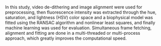 In this study, video de-dithering and image alignment were used for preprocessing, then fluorescence intensity was extracted through the hue, saturation, and lightness (HSV) color space and a biophysical model was fitted using the RANSAC algorithm and nonlinear least squares, and finally machine learning was used for evaluation. Simultaneous frame fetching, alignment and fitting are done in a multi-threaded or multi-process approach, which greatly improves the computational speed.
